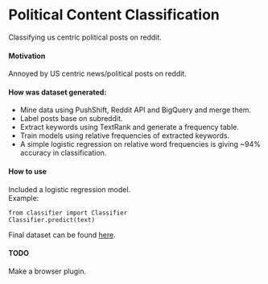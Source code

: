 # Political Content Classification
Classifying us centric political posts on reddit.

#### Motivation
Annoyed by US centric news/political posts on reddit.

#### How was dataset generated:
* Mine data using PushShift, Reddit API and BigQuery and merge them.
* Label posts base on subreddit.
* Extract keywords using TextRank and generate a frequency table.
* Train models using relative frequencies of extracted keywords.
* A simple logistic regression on relative word frequencies is giving ~94% accuracy in classification.


#### How to use
Included a logistic regression model.  
Example: 
```
from classifier import Classifier
Classifier.predict(text)
```
Final dataset can be found [here](https://drive.google.com/drive/folders/1J6tVACDq4OvV-8n8UtfnxKcyH0Nll0kr?usp=sharing).

#### TODO
Make a browser plugin.
